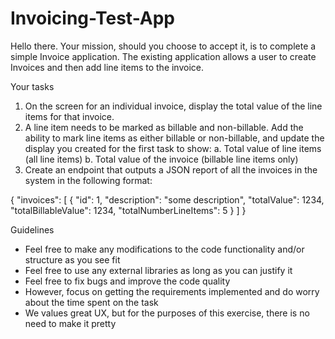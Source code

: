 # Invoicing-Test-App

Hello there. 
Your mission, should you choose to accept it, is to complete a simple Invoice application.
The existing application allows a user to create Invoices and then add line items to the invoice.

Your tasks
1.	On the screen for an individual invoice, display the total value of the line items for that invoice.
2.	A line item needs to be marked as billable and non-billable. Add the ability to mark line items as either billable or non-billable, and update the display you created for the first task to show:
a.	Total value of line items (all line items)
b.	Total value of the invoice (billable line items only)
3.	Create an endpoint that outputs a JSON report of all the invoices in the system in the following format:

{
  "invoices": [
    {
      "id": 1,
      "description": "some description",
      "totalValue": 1234,
      "totalBillableValue": 1234,
      "totalNumberLineItems": 5
    }
  ]
}
 

Guidelines
-	Feel free to make any modifications to the code functionality and/or structure as you see fit
-	Feel free to use any external libraries as long as you can justify it
-	Feel free to fix bugs and improve the code quality
-	However, focus on getting the requirements implemented and do worry about the time spent on the task
-	We values great UX, but for the purposes of this exercise, there is no need to make it pretty

